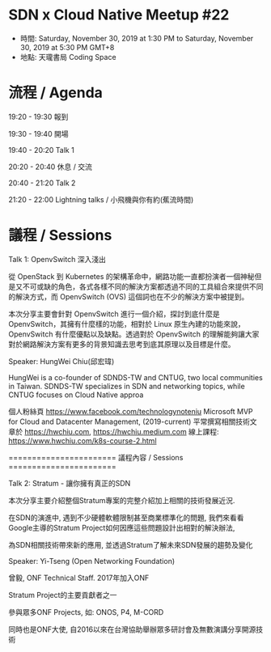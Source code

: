# SDN x Cloud Native Meetup #22
- 時間: Saturday, November 30, 2019 at 1:30 PM to Saturday, November 30, 2019 at 5:30 PM GMT+8
- 地點: 天瓏書局 Coding Space

# 流程 / Agenda

19:20 - 19:30 報到

19:30 - 19:40 開場

19:40 - 20:20 Talk 1

20:20 - 20:40 休息 / 交流

20:40 - 21:20 Talk 2

21:20 - 22:00 Lightning talks / 小飛機與你有約(蕉流時間)

# 議程 / Sessions

Talk 1: OpenvSwitch 深入淺出

從 OpenStack 到 Kubernetes 的架構革命中，網路功能一直都扮演者一個神秘但是又不可或缺的角色，各式各樣不同的解決方案都透過不同的工具組合來提供不同的解決方式，而 OpenvSwitch (OVS) 這個詞也在不少的解決方案中被提到。

本次分享主要會針對 OpenvSwitch 進行一個介紹，探討到底什麼是 OpenvSwitch，其擁有什麼樣的功能，相對於 Linux 原生內建的功能來說， OpenvSwitch 有什麼優點以及缺點。透過對於 OpenvSwitch 的理解能夠讓大家對於網路解決方案有更多的背景知識去思考到底其原理以及目標是什麼。

Speaker: HungWei Chiu(邱宏瑋)

HungWei is a co-founder of SDNDS-TW and CNTUG, two local communities in Taiwan. SDNDS-TW specializes in SDN and networking topics, while CNTUG focuses on Cloud Native approa

個人粉絲頁 https://www.facebook.com/technologynoteniu
Microsoft MVP for Cloud and Datacenter Management, (2019-current)
平常撰寫相關技術文章於 https://hwchiu.com, https://hwchiu.medium.com
線上課程: https://www.hwchiu.com/k8s-course-2.html

======================= 議程內容 / Sessions =======================

Talk 2: Stratum - 讓你擁有真正的SDN

本次分享主要介紹整個Stratum專案的完整介紹加上相關的技術發展近況.

在SDN的演進中, 遇到不少硬體軟體限制甚至商業標準化的問題, 我們來看看 Google主導的Stratum Project如何因應這些問題設計出相對的解決辦法,

為SDN相關技術帶來新的應用, 並透過Stratum了解未來SDN發展的趨勢及變化

Speaker: Yi-Tseng (Open Networking Foundation)

曾毅, ONF Technical Staff. 2017年加入ONF

Stratum Project的主要貢獻者之一

參與眾多ONF Projects, 如: ONOS, P4, M-CORD

同時也是ONF大使, 自2016以來在台灣協助舉辦眾多研討會及無數演講分享開源技術
